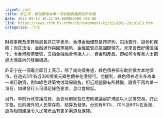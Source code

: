 ```yaml
---
layout: post
title: 許正宇：綠色債券為單一項目融資趨勢有所改變
date: 2021-09-13 10:13:59.000000000 +08:00
link: https://news.rthk.hk/rthk/ch/component/k2/1610286-20210913.htm
categories: rthk
---
```


財經事務及庫務局局長許正宇表示，香港金融優勢是跨界別，包括銀行、證券和保險；而在法治、金融運作與國際接軌，金融監管亦屬國際領先，未來會做好價值強化，令香港股債雙強，又指金融融合包括人才、資金和產品，即如何令專業人士把握大灣區內的發展機遇。

許正宇在一個電台節目上表示，除了南向債券通，綠色債券都有助於擴大本地債市，在過去5年有近390億美元綠色債券在港發行。他提到，綠色債券過去多為單一項目融資，例如綠色建築物或環保設施，但近期趨勢有所轉變，融資不再為單一項目，如果發行人可滿足綠色要求，息口會較低。

另外，早前行政會議成員、金管局前總裁任志剛建議容許港股以人民幣交易。許正宇指，目前境外的人民幣存款、結算及發債，分別有60%、70%及80%在香港，認為相關建議令人民幣產品有更多渠道及選擇。
